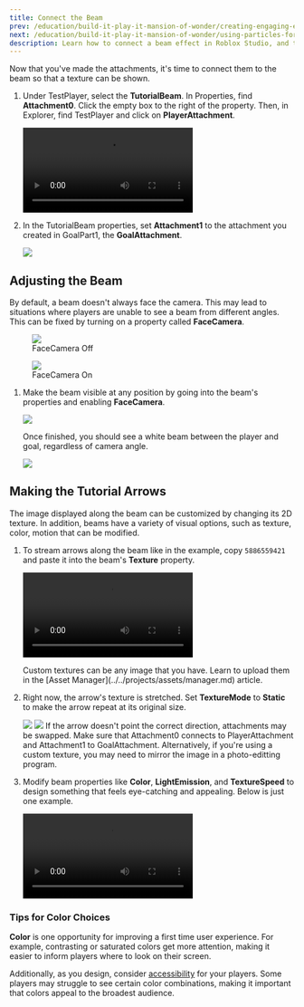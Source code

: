 ```yaml
---
title: Connect the Beam
prev: /education/build-it-play-it-mansion-of-wonder/creating-engaging-experiences
next: /education/build-it-play-it-mansion-of-wonder/using-particles-for-actions
description: Learn how to connect a beam effect in Roblox Studio, and to configure it's properties to customize it to your game's needs. Part of the Build It Play It Mansion of Wonders series.
---
```


Now that you've made the attachments, it's time to connect them to the beam so that a texture can be shown.

1. Under TestPlayer, select the **TutorialBeam**. In Properties, find **Attachment0**. Click the empty box to the right of the property. Then, in Explorer, find TestPlayer and click on **PlayerAttachment**.

   <video controls src="../../assets/education/build-it-play-it-mansion-of-wonder/connect-the-beam/attachment0-to-player.mp4" ></video>

2. In the TutorialBeam properties, set **Attachment1** to the attachment you created in GoalPart1, the **GoalAttachment**.

   <img src="../../assets/education/build-it-play-it-mansion-of-wonder/connect-the-beam/set-goal-attachment.png"  />

## Adjusting the Beam

By default, a beam doesn't always face the camera. This may lead to situations where players are unable to see a beam from different angles. This can be fixed by turning on a property called **FaceCamera**.

<GridContainer numColumns="2">
  <figure>
    <img src="../../assets/education/build-it-play-it-mansion-of-wonder/connect-the-beam/face-camera-off.jpeg" />
    <figcaption>FaceCamera Off</figcaption>
  </figure>
  <figure>
    <img src="../../assets/education/build-it-play-it-mansion-of-wonder/connect-the-beam/face-camera-on.jpeg" />
    <figcaption>FaceCamera On</figcaption>
  </figure>
</GridContainer>

1. Make the beam visible at any position by going into the beam's properties and enabling **FaceCamera**.

   <img src="../../assets/education/build-it-play-it-mansion-of-wonder/connect-the-beam/set-face-camera.png"  />

   Once finished, you should see a white beam between the player and goal, regardless of camera angle.

   <img src="../../assets/education/build-it-play-it-mansion-of-wonder/connect-the-beam/default-beam.jpeg"  />

## Making the Tutorial Arrows

The image displayed along the beam can be customized by changing its 2D texture. In addition, beams have a variety of visual options, such as texture, color, motion that can be modified.

1. To stream arrows along the beam like in the example, copy `5886559421` and paste it into the beam's **Texture** property.

   <video controls src="../../assets/education/build-it-play-it-mansion-of-wonder/connect-the-beam/beam-texture-change.mp4" ></video>

   <Alert severity="info">
   Custom textures can be any image that you have. Learn to upload them in the [Asset Manager](../../projects/assets/manager.md) article.
   </Alert>

2. Right now, the arrow's texture is stretched. Set **TextureMode** to **Static** to make the arrow repeat at its original size.

   <GridContainer numColumns="2">
     <img src="../../assets/education/build-it-play-it-mansion-of-wonder/connect-the-beam/show-static-beam.jpeg" />
     <img src="../../assets/education/build-it-play-it-mansion-of-wonder/connect-the-beam/set-texture-mode.png" />
   </GridContainer>

   <Alert severity="warning">
   If the arrow doesn't point the correct direction, attachments may be swapped. Make sure that Attachment0 connects to PlayerAttachment and Attachment1 to GoalAttachment. Alternatively, if you're using a custom texture, you may need to mirror the image in a photo-editting program.
   </Alert>

3. Modify beam properties like **Color**, **LightEmission**, and **TextureSpeed** to design something that feels eye-catching and appealing. Below is just one example.

   <video controls src="../../assets/education/build-it-play-it-mansion-of-wonder/connect-the-beam/finished-beam-example.mp4"></video>

### Tips for Color Choices

**Color** is one opportunity for improving a first time user experience. For example, contrasting or saturated colors get more attention, making it easier to inform players where to look on their screen.

Additionally, as you design, consider [accessibility](../../production/publishing/accessibility.md) for your players. Some players may struggle to see certain color combinations, making it important that colors appeal to the broadest audience.
